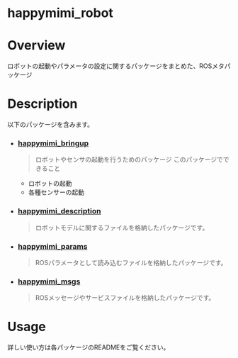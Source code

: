 # happymimi_robot
# Overview
ロボットの起動やパラメータの設定に関するパッケージをまとめた、ROSメタパッケージ

# Description
以下のパッケージを含みます。

- ### [happymimi_bringup](./happymimi_bringup)
  > ロボットやセンサの起動を行うためのパッケージ
  このパッケージでできること
  - ロボットの起動
  - 各種センサーの起動

- ### [happymimi_description](./happymimi_description)
  > ロボットモデルに関するファイルを格納したパッケージです。

- ### [happymimi_params](./happymimi_params)
  > ROSパラメータとして読み込むファイルを格納したパッケージです。

- ### [happymimi_msgs](./happymimi_msgs)
  > ROSメッセージやサービスファイルを格納したパッケージです。

# Usage
詳しい使い方は各パッケージのREADMEをご覧ください。
